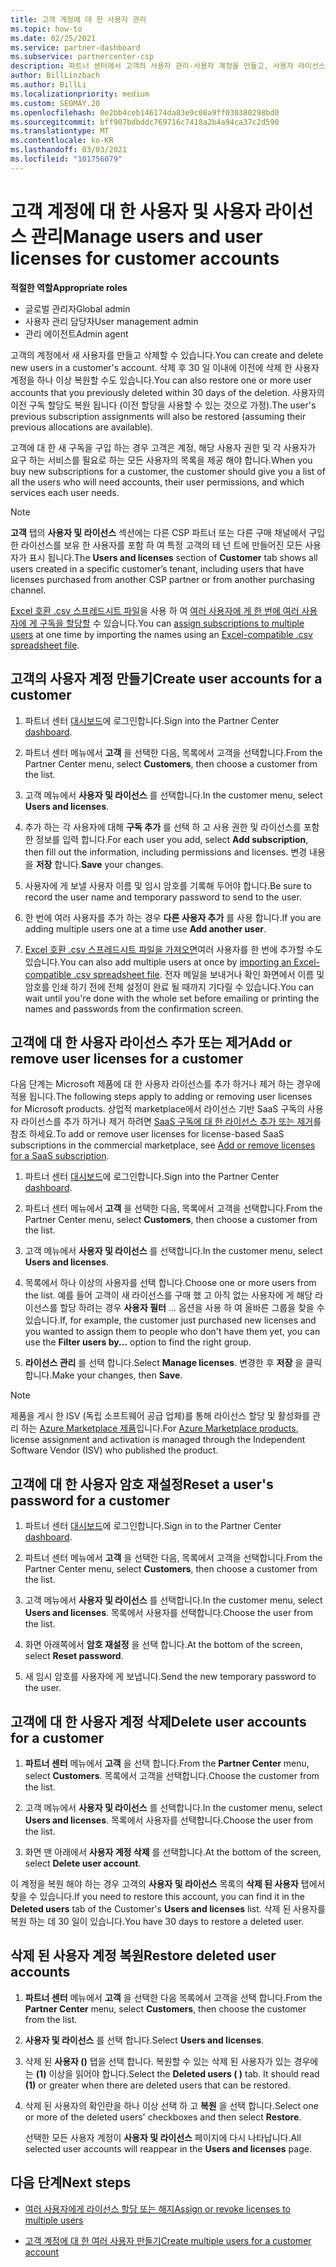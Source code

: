 ```yaml
---
title: 고객 계정에 대 한 사용자 관리
ms.topic: how-to
ms.date: 02/25/2021
ms.service: partner-dashboard
ms.subservice: partnercenter-csp
description: 파트너 센터에서 고객의 사용자 관리-사용자 계정을 만들고, 사용자 라이선스를 추가 또는 제거 하 고, 암호를 다시 설정 하 고, 사용자 계정을 삭제 하거나 복원 합니다.
author: BillLinzbach
ms.author: BillLi
ms.localizationpriority: medium
ms.custom: SEOMAY.20
ms.openlocfilehash: 0e2bb4ceb146174da83e9c08a9ff030380298bd0
ms.sourcegitcommit: bff907bdbddc769716c7418a2b4a94ca37c2d590
ms.translationtype: MT
ms.contentlocale: ko-KR
ms.lasthandoff: 03/03/2021
ms.locfileid: "101756079"
---
```

# <a name="manage-users-and-user-licenses-for-customer-accounts"></a><span data-ttu-id="ae0b2-103">고객 계정에 대 한 사용자 및 사용자 라이선스 관리</span><span class="sxs-lookup"><span data-stu-id="ae0b2-103">Manage users and user licenses for customer accounts</span></span> 

<span data-ttu-id="ae0b2-104">**적절한 역할**</span><span class="sxs-lookup"><span data-stu-id="ae0b2-104">**Appropriate roles**</span></span>

- <span data-ttu-id="ae0b2-105">글로벌 관리자</span><span class="sxs-lookup"><span data-stu-id="ae0b2-105">Global admin</span></span>
- <span data-ttu-id="ae0b2-106">사용자 관리 담당자</span><span class="sxs-lookup"><span data-stu-id="ae0b2-106">User management admin</span></span>
- <span data-ttu-id="ae0b2-107">관리 에이전트</span><span class="sxs-lookup"><span data-stu-id="ae0b2-107">Admin agent</span></span>


<span data-ttu-id="ae0b2-108">고객의 계정에서 새 사용자를 만들고 삭제할 수 있습니다.</span><span class="sxs-lookup"><span data-stu-id="ae0b2-108">You can create and delete new users in a customer's account.</span></span> <span data-ttu-id="ae0b2-109">삭제 후 30 일 이내에 이전에 삭제 한 사용자 계정을 하나 이상 복원할 수도 있습니다.</span><span class="sxs-lookup"><span data-stu-id="ae0b2-109">You can also restore one or more user accounts that you previously deleted within 30 days of the deletion.</span></span> <span data-ttu-id="ae0b2-110">사용자의 이전 구독 할당도 복원 됩니다 (이전 할당을 사용할 수 있는 것으로 가정).</span><span class="sxs-lookup"><span data-stu-id="ae0b2-110">The user's previous subscription assignments will also be restored (assuming their previous allocations are available).</span></span>

<span data-ttu-id="ae0b2-111">고객에 대 한 새 구독을 구입 하는 경우 고객은 계정, 해당 사용자 권한 및 각 사용자가 요구 하는 서비스를 필요로 하는 모든 사용자의 목록을 제공 해야 합니다.</span><span class="sxs-lookup"><span data-stu-id="ae0b2-111">When you buy new subscriptions for a customer, the customer should give you a list of all the users who will need accounts, their user permissions, and which services each user needs.</span></span>  

>[!NOTE]
><span data-ttu-id="ae0b2-112">**고객** 탭의 **사용자 및 라이선스** 섹션에는 다른 CSP 파트너 또는 다른 구매 채널에서 구입한 라이선스를 보유 한 사용자를 포함 하 여 특정 고객의 테 넌 트에 만들어진 모든 사용자가 표시 됩니다.</span><span class="sxs-lookup"><span data-stu-id="ae0b2-112">The **Users and licenses** section of **Customer** tab shows all users created in a specific customer’s tenant, including users that have licenses purchased from another CSP partner or from another purchasing channel.</span></span>

<span data-ttu-id="ae0b2-113">[Excel 호환 .csv 스프레드시트 파일](adding-multiple-users-to-a-customer-account.md)을 사용 하 여 [여러 사용자에 게 한 번에 여러 사용자에 게 구독을 할당할](bulk-license-provisioning-for-multiple-users.md) 수 있습니다.</span><span class="sxs-lookup"><span data-stu-id="ae0b2-113">You can [assign subscriptions to multiple users](bulk-license-provisioning-for-multiple-users.md) at one time by importing the names using an [Excel-compatible .csv spreadsheet file](adding-multiple-users-to-a-customer-account.md).</span></span>

<a href="" id="createuseraccounts"></a>

## <a name="create-user-accounts-for-a-customer"></a><span data-ttu-id="ae0b2-114">고객의 사용자 계정 만들기</span><span class="sxs-lookup"><span data-stu-id="ae0b2-114">Create user accounts for a customer</span></span>

1. <span data-ttu-id="ae0b2-115">파트너 센터 [대시보드](https://partner.microsoft.com/dashboard)에 로그인합니다.</span><span class="sxs-lookup"><span data-stu-id="ae0b2-115">Sign into the Partner Center [dashboard](https://partner.microsoft.com/dashboard).</span></span>

2. <span data-ttu-id="ae0b2-116">파트너 센터 메뉴에서 **고객** 을 선택한 다음, 목록에서 고객을 선택합니다.</span><span class="sxs-lookup"><span data-stu-id="ae0b2-116">From the Partner Center menu, select **Customers**, then choose a customer from the list.</span></span>

3. <span data-ttu-id="ae0b2-117">고객 메뉴에서 **사용자 및 라이선스** 를 선택합니다.</span><span class="sxs-lookup"><span data-stu-id="ae0b2-117">In the customer menu, select **Users and licenses**.</span></span>

4. <span data-ttu-id="ae0b2-118">추가 하는 각 사용자에 대해 **구독 추가** 를 선택 하 고 사용 권한 및 라이선스를 포함 한 정보를 입력 합니다.</span><span class="sxs-lookup"><span data-stu-id="ae0b2-118">For each user you add, select **Add subscription**, then fill out the information, including permissions and licenses.</span></span> <span data-ttu-id="ae0b2-119">변경 내용을 **저장** 합니다.</span><span class="sxs-lookup"><span data-stu-id="ae0b2-119">**Save** your changes.</span></span>

5. <span data-ttu-id="ae0b2-120">사용자에 게 보낼 사용자 이름 및 임시 암호를 기록해 두어야 합니다.</span><span class="sxs-lookup"><span data-stu-id="ae0b2-120">Be sure to record the user name and temporary password to send to the user.</span></span>

6. <span data-ttu-id="ae0b2-121">한 번에 여러 사용자를 추가 하는 경우 **다른 사용자 추가** 를 사용 합니다.</span><span class="sxs-lookup"><span data-stu-id="ae0b2-121">If you are adding multiple users one at a time use **Add another user**.</span></span>

7. <span data-ttu-id="ae0b2-122">[Excel 호환 .csv 스프레드시트 파일을 가져오면](adding-multiple-users-to-a-customer-account.md)여러 사용자를 한 번에 추가할 수도 있습니다.</span><span class="sxs-lookup"><span data-stu-id="ae0b2-122">You can also add multiple users at once by [importing an Excel-compatible .csv spreadsheet file](adding-multiple-users-to-a-customer-account.md).</span></span> <span data-ttu-id="ae0b2-123">전자 메일을 보내거나 확인 화면에서 이름 및 암호를 인쇄 하기 전에 전체 설정이 완료 될 때까지 기다릴 수 있습니다.</span><span class="sxs-lookup"><span data-stu-id="ae0b2-123">You can wait until you're done with the whole set before emailing or printing the names and passwords from the confirmation screen.</span></span>

<a href="" id="userlicensing"></a>

## <a name="add-or-remove-user-licenses-for-a-customer"></a><span data-ttu-id="ae0b2-124">고객에 대 한 사용자 라이선스 추가 또는 제거</span><span class="sxs-lookup"><span data-stu-id="ae0b2-124">Add or remove user licenses for a customer</span></span>

<span data-ttu-id="ae0b2-125">다음 단계는 Microsoft 제품에 대 한 사용자 라이선스를 추가 하거나 제거 하는 경우에 적용 됩니다.</span><span class="sxs-lookup"><span data-stu-id="ae0b2-125">The following steps apply to adding or removing user licenses for Microsoft products.</span></span> <span data-ttu-id="ae0b2-126">상업적 marketplace에서 라이선스 기반 SaaS 구독의 사용자 라이선스를 추가 하거나 제거 하려면 [SaaS 구독에 대 한 라이선스 추가 또는 제거](csp-commercial-marketplace-manage.md#add-or-remove-licenses-for-a-saas-subscription)를 참조 하세요.</span><span class="sxs-lookup"><span data-stu-id="ae0b2-126">To add or remove user licenses for license-based SaaS subscriptions in the commercial marketplace, see [Add or remove licenses for a SaaS subscription](csp-commercial-marketplace-manage.md#add-or-remove-licenses-for-a-saas-subscription).</span></span>

1. <span data-ttu-id="ae0b2-127">파트너 센터 [대시보드](https://partner.microsoft.com/dashboard)에 로그인합니다.</span><span class="sxs-lookup"><span data-stu-id="ae0b2-127">Sign into the Partner Center [dashboard](https://partner.microsoft.com/dashboard).</span></span>

2. <span data-ttu-id="ae0b2-128">파트너 센터 메뉴에서 **고객** 을 선택한 다음, 목록에서 고객을 선택합니다.</span><span class="sxs-lookup"><span data-stu-id="ae0b2-128">From the Partner Center menu, select **Customers**, then choose a customer from the list.</span></span>

3. <span data-ttu-id="ae0b2-129">고객 메뉴에서 **사용자 및 라이선스** 를 선택합니다.</span><span class="sxs-lookup"><span data-stu-id="ae0b2-129">In the customer menu, select **Users and licenses**.</span></span>

4. <span data-ttu-id="ae0b2-130">목록에서 하나 이상의 사용자를 선택 합니다.</span><span class="sxs-lookup"><span data-stu-id="ae0b2-130">Choose one or more users from the list.</span></span> <span data-ttu-id="ae0b2-131">예를 들어 고객이 새 라이선스를 구매 했 고 아직 없는 사용자에 게 해당 라이선스를 할당 하려는 경우 **사용자 필터** ... 옵션을 사용 하 여 올바른 그룹을 찾을 수 있습니다.</span><span class="sxs-lookup"><span data-stu-id="ae0b2-131">If, for example, the customer just purchased new licenses and you wanted to assign them to people who don't have them yet, you can use the **Filter users by...** option to find the right group.</span></span>

5. <span data-ttu-id="ae0b2-132">**라이선스 관리** 를 선택 합니다.</span><span class="sxs-lookup"><span data-stu-id="ae0b2-132">Select **Manage licenses**.</span></span> <span data-ttu-id="ae0b2-133">변경한 후 **저장** 을 클릭 합니다.</span><span class="sxs-lookup"><span data-stu-id="ae0b2-133">Make your changes, then **Save**.</span></span>

> [!NOTE]
> <span data-ttu-id="ae0b2-134">제품을 게시 한 ISV (독립 소프트웨어 공급 업체)를 통해 라이선스 할당 및 활성화를 관리 하는 [Azure Marketplace 제품](csp-commercial-marketplace-manage.md#assign-licenses-and-activate-a-subscription-on-behalf-of-a-customer)입니다.</span><span class="sxs-lookup"><span data-stu-id="ae0b2-134">For [Azure Marketplace products](csp-commercial-marketplace-manage.md#assign-licenses-and-activate-a-subscription-on-behalf-of-a-customer), license assignment and activation is managed through the Independent Software Vendor (ISV) who published the product.</span></span>

<a href="" id="resetpassword"></a>

## <a name="reset-a-users-password-for-a-customer"></a><span data-ttu-id="ae0b2-135">고객에 대 한 사용자 암호 재설정</span><span class="sxs-lookup"><span data-stu-id="ae0b2-135">Reset a user's password for a customer</span></span>

1. <span data-ttu-id="ae0b2-136">파트너 센터 [대시보드](https://partner.microsoft.com/dashboard)에 로그인합니다.</span><span class="sxs-lookup"><span data-stu-id="ae0b2-136">Sign in to the Partner Center [dashboard](https://partner.microsoft.com/dashboard).</span></span>

2. <span data-ttu-id="ae0b2-137">파트너 센터 메뉴에서 **고객** 을 선택한 다음, 목록에서 고객을 선택합니다.</span><span class="sxs-lookup"><span data-stu-id="ae0b2-137">From the Partner Center menu, select **Customers**, then choose a customer from the list.</span></span>

3. <span data-ttu-id="ae0b2-138">고객 메뉴에서 **사용자 및 라이선스** 를 선택합니다.</span><span class="sxs-lookup"><span data-stu-id="ae0b2-138">In the customer menu, select **Users and licenses**.</span></span> <span data-ttu-id="ae0b2-139">목록에서 사용자를 선택합니다.</span><span class="sxs-lookup"><span data-stu-id="ae0b2-139">Choose the user from the list.</span></span>

4. <span data-ttu-id="ae0b2-140">화면 아래쪽에서 **암호 재설정** 을 선택 합니다.</span><span class="sxs-lookup"><span data-stu-id="ae0b2-140">At the bottom of the screen, select **Reset password**.</span></span> 

5. <span data-ttu-id="ae0b2-141">새 임시 암호를 사용자에 게 보냅니다.</span><span class="sxs-lookup"><span data-stu-id="ae0b2-141">Send the new temporary password to the user.</span></span>

<a href="" id="deleteuseraccounts"></a>

## <a name="delete-user-accounts-for-a-customer"></a><span data-ttu-id="ae0b2-142">고객에 대 한 사용자 계정 삭제</span><span class="sxs-lookup"><span data-stu-id="ae0b2-142">Delete user accounts for a customer</span></span>

1. <span data-ttu-id="ae0b2-143">**파트너 센터** 메뉴에서 **고객** 을 선택 합니다.</span><span class="sxs-lookup"><span data-stu-id="ae0b2-143">From the **Partner Center** menu, select **Customers**.</span></span> <span data-ttu-id="ae0b2-144">목록에서 고객을 선택합니다.</span><span class="sxs-lookup"><span data-stu-id="ae0b2-144">Choose the customer from the list.</span></span>

2. <span data-ttu-id="ae0b2-145">고객 메뉴에서 **사용자 및 라이선스** 를 선택합니다.</span><span class="sxs-lookup"><span data-stu-id="ae0b2-145">In the customer menu, select **Users and licenses**.</span></span> <span data-ttu-id="ae0b2-146">목록에서 사용자를 선택합니다.</span><span class="sxs-lookup"><span data-stu-id="ae0b2-146">Choose the user from the list.</span></span>

3. <span data-ttu-id="ae0b2-147">화면 맨 아래에서 **사용자 계정 삭제** 를 선택합니다.</span><span class="sxs-lookup"><span data-stu-id="ae0b2-147">At the bottom of the screen, select **Delete user account**.</span></span>

<span data-ttu-id="ae0b2-148">이 계정을 복원 해야 하는 경우 고객의 **사용자 및 라이선스** 목록의 **삭제 된 사용자** 탭에서 찾을 수 있습니다.</span><span class="sxs-lookup"><span data-stu-id="ae0b2-148">If you need to restore this account, you can find it in the **Deleted users** tab of the Customer's **Users and licenses** list.</span></span> <span data-ttu-id="ae0b2-149">삭제 된 사용자를 복원 하는 데 30 일이 있습니다.</span><span class="sxs-lookup"><span data-stu-id="ae0b2-149">You have 30 days to restore a deleted user.</span></span>

<a href="" id="restoreuseraccounts"></a>

## <a name="restore-deleted-user-accounts"></a><span data-ttu-id="ae0b2-150">삭제 된 사용자 계정 복원</span><span class="sxs-lookup"><span data-stu-id="ae0b2-150">Restore deleted user accounts</span></span>

1. <span data-ttu-id="ae0b2-151">**파트너 센터** 메뉴에서 **고객** 을 선택한 다음 목록에서 고객을 선택 합니다.</span><span class="sxs-lookup"><span data-stu-id="ae0b2-151">From the **Partner Center** menu, select **Customers**, then choose the customer from the list.</span></span>

2. <span data-ttu-id="ae0b2-152">**사용자 및 라이선스** 를 선택 합니다.</span><span class="sxs-lookup"><span data-stu-id="ae0b2-152">Select **Users and licenses**.</span></span>

3. <span data-ttu-id="ae0b2-153">삭제 된 **사용자 ()** 탭을 선택 합니다. 복원할 수 있는 삭제 된 사용자가 있는 경우에는 **(1)** 이상을 읽어야 합니다.</span><span class="sxs-lookup"><span data-stu-id="ae0b2-153">Select the **Deleted users ( )** tab. It should read **(1)** or greater when there are deleted users that can be restored.</span></span>

4. <span data-ttu-id="ae0b2-154">삭제 된 사용자의 확인란을 하나 이상 선택 하 고 **복원** 을 선택 합니다.</span><span class="sxs-lookup"><span data-stu-id="ae0b2-154">Select one or more of the deleted users' checkboxes and then select **Restore**.</span></span>

    <span data-ttu-id="ae0b2-155">선택한 모든 사용자 계정이 **사용자 및 라이선스** 페이지에 다시 나타납니다.</span><span class="sxs-lookup"><span data-stu-id="ae0b2-155">All selected user accounts will reappear in the **Users and licenses** page.</span></span>

## <a name="next-steps"></a><span data-ttu-id="ae0b2-156">다음 단계</span><span class="sxs-lookup"><span data-stu-id="ae0b2-156">Next steps</span></span>

- [<span data-ttu-id="ae0b2-157">여러 사용자에게 라이선스 할당 또는 해지</span><span class="sxs-lookup"><span data-stu-id="ae0b2-157">Assign or revoke licenses to multiple users</span></span>](bulk-license-provisioning-for-multiple-users.md)

- [<span data-ttu-id="ae0b2-158">고객 계정에 대 한 여러 사용자 만들기</span><span class="sxs-lookup"><span data-stu-id="ae0b2-158">Create multiple users for a customer account</span></span>](adding-multiple-users-to-a-customer-account.md)